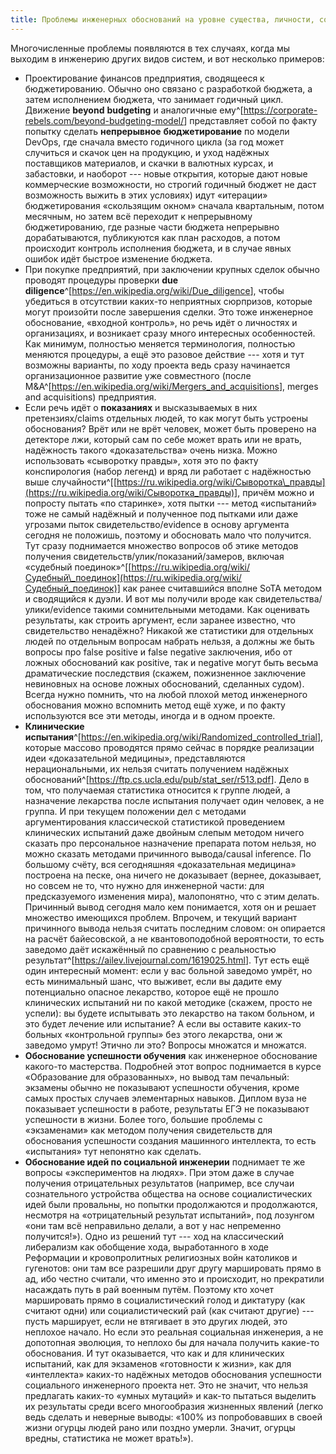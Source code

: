 ```yaml
---
title: Проблемы инженерных обоснований на уровне существа, личности, сообщества, общества
---
```


Многочисленные проблемы появляются в тех случаях, когда мы выходим в
инженерию других видов систем, и вот несколько примеров:

-   Проектирование финансов предприятия, сводящееся к бюджетированию.
    Обычно оно связано с разработкой бюджета, а затем исполнением
    бюджета, что занимает годичный цикл. Движение **beyond**
    **budgeting** и аналогичные
    ему^[<https://corporate-rebels.com/beyond-budgeting-model/>]
    представляет собой по факту попытку сделать **непрерывное**
    **бюджетирование** по модели DevOps, где сначала вместо годичного
    цикла (за год может случиться и скачок цен на продукцию, и уход
    надёжных поставщиков материалов, и скачки в валютных курсах, и
    забастовки, и наоборот --- новые открытия, которые дают новые
    коммерческие возможности, но строгий годичный бюджет не даст
    возможность выжить в этих условиях) идут «итерации» бюджетирования
    «скользящим окном» сначала квартальным, потом месячным, но затем всё
    переходит к непрерывному бюджетированию, где разные части бюджета
    непрерывно дорабатываются, публикуются как план расходов, а потом
    происходит контроль исполнения бюджета, и в случае явных ошибок идёт
    быстрое изменение бюджета.
-   При покупке предприятий, при заключении крупных сделок обычно
    проводят процедуры проверки **due**
    **diligence**^[<https://en.wikipedia.org/wiki/Due_diligence>],
    чтобы убедиться в отсутствии каких-то неприятных сюрпризов, которые
    могут произойти после завершения сделки. Это тоже инженерное
    обоснование, «входной контроль», но речь идёт о личностях и
    организациях, и возникает сразу много интересных особенностей. Как
    минимум, полностью меняется терминология, полностью меняются
    процедуры, а ещё это разовое действие --- хотя и тут возможны
    варианты, по ходу проекта ведь сразу начинается организационное
    развитие уже совместного (после
    M&A^[<https://en.wikipedia.org/wiki/Mergers_and_acquisitions>],
    merges and acquisitions) предприятия.
-   Если речь идёт о **показаниях** и высказываемых в них
    претензиях/claims отдельных людей, то как могут быть устроены
    обоснования? Врёт или не врёт человек, может быть проверено на
    детекторе лжи, который сам по себе может врать или не врать,
    надёжность такого «доказательства» очень низка. Можно использовать
    «сыворотку правды», хотя это по факту конспирология (набор легенд) и
    вряд ли работает с надёжностью выше
    случайности^[[https://ru.wikipedia.org/wiki/Сыворотка\_правды](https://ru.wikipedia.org/wiki/Сыворотка_правды)],
    причём можно и попросту пытать «по старинке», хотя пытки --- метод
    «испытаний» тоже не самый надёжный и полученное под пытками или даже
    угрозами пыток свидетельство/evidence в основу аргумента сегодня не
    положишь, поэтому и обосновать мало что получится. Тут сразу
    поднимается множество вопросов об этике методов получения
    свидетельств/улик/показаний/замеров, включая «судебный
    поединок»^[[https://ru.wikipedia.org/wiki/Судебный\_поединок](https://ru.wikipedia.org/wiki/Судебный_поединок)]
    как ранее считавшийся вполне SoTA методом и сводящийся к дуэли. И
    вот мы получили вроде как свидетельства/улики/evidence такими
    сомнительными методами. Как оценивать результаты, как строить
    аргумент, если заранее известно, что свидетельство ненадёжно?
    Никакой же статистики для отдельных людей по отдельным вопросам
    набрать нельзя, а должны же быть вопросы про false positive и false
    negative заключения, ибо от ложных обоснований как positive, так и
    negative могут быть весьма драматические последствия (скажем,
    пожизненное заключение невиновных на основе ложных обоснований,
    сделанных судом). Всегда нужно помнить, что на любой плохой метод
    инженерного обоснования можно вспомнить метод ещё хуже, и по факту
    используются все эти методы, иногда и в одном проекте.
-   **Клинические
    испытания**^[<https://en.wikipedia.org/wiki/Randomized_controlled_trial>],
    которые массово проводятся прямо сейчас в порядке реализации идеи
    «доказательной медицины», представляются нерациональными, их нельзя
    считать получением надёжных
    обоснований^[<https://ftp.cs.ucla.edu/pub/stat_ser/r513.pdf>].
    Дело в том, что получаемая статистика относится к группе людей, а
    назначение лекарства после испытания получает один человек, а не
    группа. И при текущем положении дел с методами аргументирования
    классической статистикой проведением клинических испытаний даже
    двойным слепым методом ничего сказать про персональное назначение
    препарата потом нельзя, но можно сказать методами причинного
    вывода/causal inference. По большому счёту, вся сегодняшняя
    «доказательная медицина» построена на песке, она ничего не
    доказывает (вернее, доказывает, но совсем не то, что нужно для
    инженерной части: для предсказуемого изменения мира), малопонятно,
    что с этим делать. Причинный вывод сегодня мало кем понимается, хотя
    он и решает множество имеющихся проблем. Впрочем, и текущий вариант
    причинного вывода нельзя считать последним словом: он опирается на
    расчёт байесовской, а не квантовоподобной вероятности, то есть
    заведомо даёт искажённый по сравнению с реальностью
    результат^[<https://ailev.livejournal.com/1619025.html>].
    Тут есть ещё один интересный момент: если у вас больной заведомо
    умрёт, но есть минимальный шанс, что выживет, если вы дадите ему
    потенциально опасное лекарство, которое ещё не прошло клинических
    испытаний ни по какой методике (скажем, просто не успели): вы будете
    испытывать это лекарство на таком больном, и это будет лечение или
    испытание? А если вы оставите каких-то больных «контрольной группы»
    без этого лекарства, они ж заведомо умрут! Этично ли это? Вопросы
    множатся и множатся.
-   **Обоснование успешности обучения** как инженерное обоснование
    какого-то мастерства. Подробней этот вопрос поднимается в курсе
    «Образование для образованных», но вывод там печальный: экзамены
    обычно не показывают успешности обучения, кроме самых простых
    случаев элементарных навыков. Диплом вуза не показывает успешности в
    работе, результаты ЕГЭ не показывают успешности в жизни. Более того,
    большие проблемы с «экзаменами» как методом получения свидетельств
    для обоснования успешности создания машинного интеллекта, то есть
    «испытания» тут непонятно как сделать.
-   **Обоснование идей по социальной инженерии** поднимает те же вопросы
    «экспериментов на людях». При этом даже в случае получения
    отрицательных результатов (например, все случаи сознательного
    устройства общества на основе социалистических идей были провальны,
    но попытки продолжаются и продолжаются, несмотря на «отрицательный
    результат испытаний», под лозунгом «они там всё неправильно делали,
    а вот у нас непременно получится!»). Одно из решений тут --- ход на
    классический либерализм как обобщение хода, выработанного в ходе
    Реформации и кровопролитных религиозных войн католиков и гугенотов:
    они там все разрешили друг другу маршировать прямо в ад, ибо честно
    считали, что именно это и происходит, но прекратили насаждать путь в
    рай военным путём. Поэтому кто хочет маршировать прямо в
    социалистический голод и диктатуру (как считают одни) или
    социалистический рай (как считают другие) --- пусть марширует, если
    не втягивает в это других людей, это неплохое начало. Но если это
    реальная социальная инженерия, а не допотопная эволюция, то неплохо
    бы для начала получить какие-то обоснования. И тут оказывается, что
    как и для клинических испытаний, как для экзаменов «готовности к
    жизни», как для «интеллекта» каких-то надёжных методов обоснования
    успешности социального инженерного проекта нет. Это не значит, что
    нельзя предлагать каких-то «умных мутаций» и как-то пытаться
    выделить их результаты среди всего многообразия жизненных явлений
    (легко ведь сделать и неверные выводы: «100% из попробовавших в
    своей жизни огурцы людей рано или поздно умерли. Значит, огурцы
    вредны, статистика не может врать!»).
